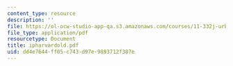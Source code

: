 ```yaml
---
content_type: resource
description: ''
file: https://ol-ocw-studio-app-qa.s3.amazonaws.com/courses/11-332j-urban-design-fall-2003/dd4e7644ff05c743d97e9893712f387e_ipharvardold.pdf
file_type: application/pdf
resourcetype: Document
title: ipharvardold.pdf
uid: dd4e7644-ff05-c743-d97e-9893712f387e
---
```

